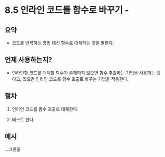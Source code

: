 # 8.5 인라인 코드를 함수로 바꾸기 - 

## 요약
- 코드를 반복하는 방법 대신 함수로 대체하는 것을 말한다.

## 언제 사용하는지?
- 인라인할 코드를 대체할 함수가 존재하지 않으면 함수 추출하는 기법을 사용하는 것이고, 있으면 인라인 코드를 함수 호출로 바꾸는 기법을 적용한다.

## 절차
1. 인라인 코드를 함수 호출로 대체한다.

2. 테스트 한다.

## 예시

...고민중